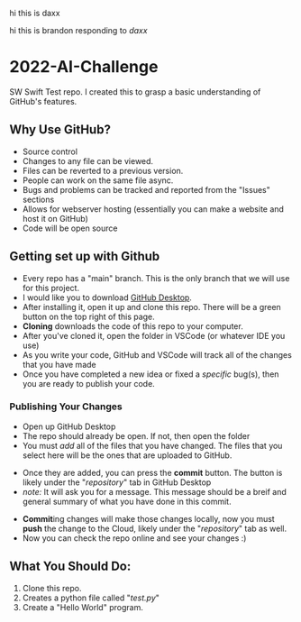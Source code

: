 hi this is daxx

hi this is brandon responding to *daxx*

# 2022-AI-Challenge
SW Swift Test repo.
I created this to grasp a basic understanding of GitHub's features.


## Why Use GitHub?
 - Source control
  - Changes to any file can be viewed.
  - Files can be reverted to a previous version.
  - People can work on the same file async.
 - Bugs and problems can be tracked and reported from the "Issues" sections
 - Allows for webserver hosting (essentially you can make a website and host it on GitHub)
 - Code will be open source


## Getting set up with Github
 * Every repo has a "main" branch. This is the only branch that we will use for this project.
 * I would like you to download [GitHub Desktop](https://desktop.github.com/).
 * After installing it, open it up and clone this repo. There will be a green button on the top right of this page.
  * __Cloning__ downloads the code of this repo to your computer.
  * After you've cloned it, open the folder in VSCode (or whatever IDE you use)
  * As you write your code, GitHub and VSCode will track all of the changes that you have made
  * Once you have completed a new idea or fixed a _specific_ bug(s), then you are ready to publish your code.


### Publishing Your Changes
 - Open up GitHub Desktop
 - The repo should already be open. If not, then open the folder
 - You must *add* all of the files that you have changed. The files that you select here will be the ones that are uploaded to GitHub.
 * Once they are added, you can press the **commit** button. The button is likely under the "*repository*" tab in GitHub Desktop
  * *note:* It will ask you for a message. This message should be a breif and general summary of what you have done in this commit.
- **Commit**ing changes will make those changes locally, now you must **push** the change to the Cloud, likely under the "*repository*" tab as well.
- Now you can check the repo online and see your changes :)


## What You Should Do:
1. Clone this repo.
2. Creates a python file called "*test.py*"
3. Create a "Hello World" program.